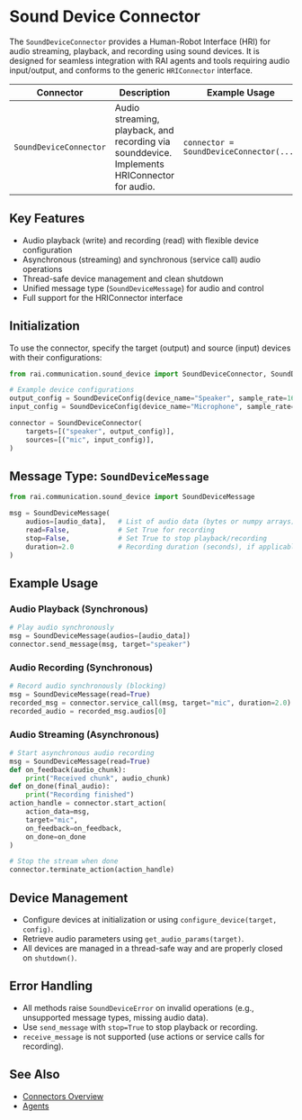 # Sound Device Connector

The `SoundDeviceConnector` provides a Human-Robot Interface (HRI) for audio streaming, playback, and recording using sound devices. It is designed for seamless integration with RAI agents and tools requiring audio input/output, and conforms to the generic `HRIConnector` interface.

| Connector              | Description                                                                                  | Example Usage                           |
| ---------------------- | -------------------------------------------------------------------------------------------- | --------------------------------------- |
| `SoundDeviceConnector` | Audio streaming, playback, and recording via sounddevice. Implements HRIConnector for audio. | `connector = SoundDeviceConnector(...)` |

## Key Features

-   Audio playback (write) and recording (read) with flexible device configuration
-   Asynchronous (streaming) and synchronous (service call) audio operations
-   Thread-safe device management and clean shutdown
-   Unified message type (`SoundDeviceMessage`) for audio and control
-   Full support for the HRIConnector interface

## Initialization

To use the connector, specify the target (output) and source (input) devices with their configurations:

```python
from rai.communication.sound_device import SoundDeviceConnector, SoundDeviceConfig

# Example device configurations
output_config = SoundDeviceConfig(device_name="Speaker", sample_rate=16000, channels=1)
input_config = SoundDeviceConfig(device_name="Microphone", sample_rate=16000, channels=1)

connector = SoundDeviceConnector(
    targets=[("speaker", output_config)],
    sources=[("mic", input_config)],
)
```

## Message Type: `SoundDeviceMessage`

```python
from rai.communication.sound_device import SoundDeviceMessage

msg = SoundDeviceMessage(
    audios=[audio_data],   # List of audio data (bytes or numpy arrays)
    read=False,            # Set True for recording
    stop=False,            # Set True to stop playback/recording
    duration=2.0           # Recording duration (seconds), if applicable
)
```

## Example Usage

### Audio Playback (Synchronous)

```python
# Play audio synchronously
msg = SoundDeviceMessage(audios=[audio_data])
connector.send_message(msg, target="speaker")
```

### Audio Recording (Synchronous)

```python
# Record audio synchronously (blocking)
msg = SoundDeviceMessage(read=True)
recorded_msg = connector.service_call(msg, target="mic", duration=2.0)
recorded_audio = recorded_msg.audios[0]
```

### Audio Streaming (Asynchronous)

```python
# Start asynchronous audio recording
msg = SoundDeviceMessage(read=True)
def on_feedback(audio_chunk):
    print("Received chunk", audio_chunk)
def on_done(final_audio):
    print("Recording finished")
action_handle = connector.start_action(
    action_data=msg,
    target="mic",
    on_feedback=on_feedback,
    on_done=on_done
)

# Stop the stream when done
connector.terminate_action(action_handle)
```

## Device Management

-   Configure devices at initialization or using `configure_device(target, config)`.
-   Retrieve audio parameters using `get_audio_params(target)`.
-   All devices are managed in a thread-safe way and are properly closed on `shutdown()`.

## Error Handling

-   All methods raise `SoundDeviceError` on invalid operations (e.g., unsupported message types, missing audio data).
-   Use `send_message` with `stop=True` to stop playback or recording.
-   `receive_message` is not supported (use actions or service calls for recording).

## See Also

-   [Connectors Overview](./overview.md)
-   [Agents](../agents/overview.md)

